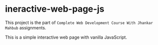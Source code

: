# ineractive-web-page-js

This project is the part of  `Complete Web Development Course With Jhankar Mahbub` assignments.

This is a simple interactive web page with vanilla JavaScript.
